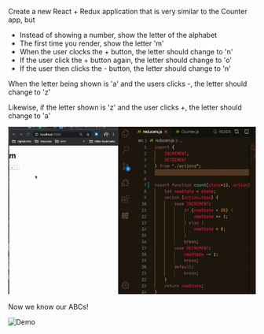 
Create a new React + Redux application that is very similar to the Counter app, but 

- Instead of showing a number, show the letter of the alphabet 
- The first time you render, show the letter 'm'
- When the user clocks the + button, the letter should change to 'n'
- If the user click the + button again, the letter should change to 'o'
- If the user then clicks the - button, the letter should change to 'n' 

When the letter being shown is 'a' and the users clicks -, the letter should change to 'z'

Likewise, if the letter shown is 'z' and the user clicks +, the letter should change to 'a'

![Demo](Kapture-2020-02-12-at-16.00.26.gif)

Now we know our ABCs!

![Demo](https://media.giphy.com/media/14kkd3gt5FJt3a/giphy.gif)



